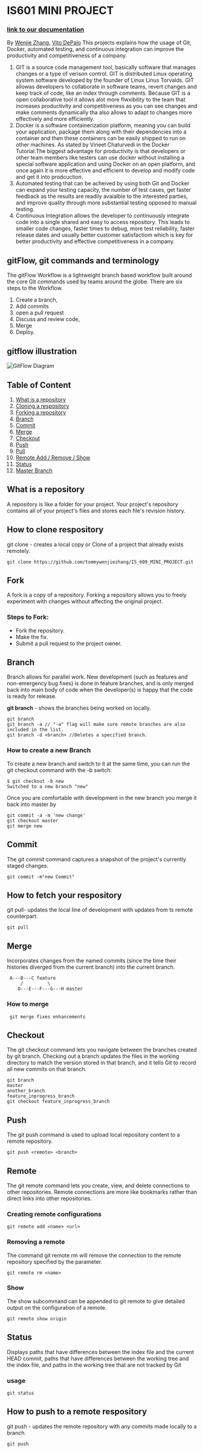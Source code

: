 # IS601 MINI PROJECT

### [link to our documentation](https://tommywenjiezhang.github.io/IS_609_MINI_PROJECT)
By [Wenjie Zhang](), [Vito DePalo]()
This projects explains how the usage of Git, Docker, automated testing, and continuous integration can improve the productivity and competitiveness of a company.
1. GIT is a source code management tool, basically software that manages changes or a type of verison control. GIT is distributed Linux operating system software developed by the founder of Linux Linus Torvalds. GIT allowas developers to collaborate in software teams, revert changes and keep track of code, like an index through comments. Because GIT is a open collaborative tool it allows alot more flwxibility to the team that increases productivity and competitiveness as you can see changes and make comments dynamically tha also allows to adapt to changes more effectively and more efficiently.
2. Docker is a software containerization platform, meaning you can build your application, package them along with their dependencies into a container and then these containers can be easily shipped to run on other machines. As stated by Vineet Chaturvedi in the Docker Tutorial.The biggest advantage for productivity is that developers or other team members like testers can use docker without installing a special software application and using Docker on an open platform, and once again it is more effective and efficient to develop and modify code and get it into prodcuction.
3. Automated testing that can be acheived by using both Git and Docker can expand your testing capacity, the number of test cases, get faster feedback as the results are readily avaialble to the interested parties, and improve quality through more substantial testing opposed to manual testing.
4. Continuous Integration allows the developer to continuously integrate code into a single shared and easy to access repository. This leads to smaller code changes, faster times to debug, more test reliability, faster release dates and usually better customer satisfactiom which is key for better productivity and effective competitiveness in a company.

## gitFlow, git commands and terminology
The gitFlow Workflow is a lightweight branch based workflow built around the core Git commands used by teams around the globe. There are six steps to the Workflow. 
1. Create a branch, 
2. Add commits 
3. open a pull request 
4.  Discuss and review code, 
5.  Merge 
6.  Deploy.

## gitflow illustration ##
![GitFlow Diagram](https://datasift.github.io/gitflow/GitFlowFeatureBranches.png)

## Table of Content
1. [What is a repository](#What-is-a-repository)
2. [Cloning  a respository](#How-to-clone-respository)
3. [Forking a repository](#fork)
4. [Branch](#branch)
5. [Commit](#Commit)
6. [Merge](#merge)
7. [Checkout](#Checkout)
8. [Push](#Push)
9. [Pull](#pull)
10. [Remote Add / Remove / Show](#Remote)
11. [Status](#Status)
12. [Master Branch](#master)


## What is a repository
A repository is like a folder for your project. Your project's repository contains all of your project's files and stores each file's revision history.
## How to clone respository
git clone - creates a local copy or Clone of a project that already exists remotely.
```
git clone https://github.com/tommywenjiezhang/IS_609_MINI_PROJECT.git
```
## Fork
A fork is a copy of a repository. Forking a repository allows you to freely experiment with changes without affecting the original project.
### Steps to Fork:
- Fork the repository.
- Make the fix.
- Submit a pull request to the project owner.
## Branch
Branch allows for parallel work. New development (such as features and non-emergency bug fixes) is done in feature branches, and is only merged back into main body of code when the developer(s) is happy that the code is ready for release.

**git branch** - shows the branches being worked on locally.
```
git branch 
git branch -a // "-a" flag will make sure remote branches are also included in the list.
git branch -d <branch> //Deletes a specified branch.
```
### How to create a new Branch 
To create a new branch and switch to it at the same time, you can run the git checkout command with the -b switch:
```
$ git checkout -b new
Switched to a new branch "new"
```
Once you are comfortable with development in the new branch you merge it back into master by
```
git commit -a -m 'new change'
git checkout master
git merge new
```
## Commit
The git commit command captures a snapshot of the project's currently staged changes. 
```
git commit -m"new Commit"
```
## How to fetch your respository
git pull- updates the local line of development with updates from ts remote counterpart.
```
git pull
```
## Merge
Incorporates changes from the named commits (since the time their histories diverged from the current branch) into the current branch. 
```
 A---B---C feature
	 /         \
    D---E---F---G---H master
```
### How to merge
```
 git merge fixes enhancements
```
## Checkout
The git checkout command lets you navigate between the branches created by git branch. Checking out a branch updates the files in the working directory to match the version stored in that branch, and it tells Git to record all new commits on that branch. 
```
git branch
master
another_branch
feature_inprogress_branch
git checkout feature_inprogress_branch
```
## Push
The git push command is used to upload local repository content to a remote repository. 
```
git push <remote> <branch>
```
## Remote
The git remote command lets you create, view, and delete connections to other repositories.
Remote connections are more like bookmarks rather than direct links into other repositories.
### Creating  remote configurations
```
git remote add <name> <url>
```
### Removing a remote
The command git remote rm will remove the connection to the remote repository specified by the <name> parameter. 
```
git remote rm <name>
```
### Show
The show subcommand can be appended to git remote to give detailed output on the configuration of a remote. 
```
git remote show origin
```

## Status
Displays paths that have differences between the index file and the current HEAD commit, paths that have differences between the working tree and the index file, and paths in the working tree that are not tracked by Git 
###  usage
```
git status
```
## How to push to a remote respository
git push - updates the remote repository with any commits made locally to a branch.
```
git push
```



